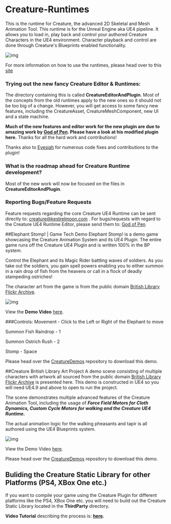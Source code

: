 # Creature-Runtimes

This is the runtime for Creature, the advanced 2D Skeletal and Mesh Animation Tool. This runtime is for the Unreal Engine aka UE4 pipeline. It allows you to load in, play back and control your authored Creature Characters in the UE4 environment. Character playback and control are done through Creature's Blueprints enabled functionality.

![img](https://raw.githubusercontent.com/kestrelm/Creature_UE4/master/plugin_banner.png)

For more information on how to use the runtimes, please head over to this [site](http://www.kestrelmoon.com/creaturedocs/Game_Engine_Runtimes_And_Integration/Runtimes_Introduction.html)

### Trying out the new fancy Creature Editor & Runtimes:
The directory containing this is called **CreatureEditorAndPlugin**. Most of the concepts from the old runtimes apply to the new ones so it should not be too big of a change. However, you will get access to some fancy new features, including the CreatureAsset, CreatureMeshComponent, new UI and a state machine.

**Much of the new features and editor work for the new plugin are due to amazing work by [God of Pen](https://github.com/ldl19691031/CreatureUE4PluginWithEditor). Please have a look at his modified plugin here.** Thanks for all the hard work and contributions!

Thanks also to [Eyesiah](https://github.com/Eyesiah) for numerous code fixes and contributions to the plugin!

### What is the roadmap ahead for Creature Runtime development?
Most of the new work will now be focused on the files in **CreatureEditorAndPlugin**. 

### Reporting Bugs/Feature Requests
Feature requests regarding the core Creature UE4 Runtime can be sent directly to: creature@kestrelmoon.com . For bugs/requests with regard to the Creature UE4 Runtime Editor, please send them to:  [God of Pen](https://github.com/ldl19691031/CreatureUE4PluginWithEditor)

##Elephant Stomp! | Game Tech Demo
Elephant Stomp! is a demo game showcasing the Creature Animation System and its UE4 Plugin. The entire game runs off the Creature UE4 Plugin and is written 100% in the BP system.

Control the Elephant and its Magic Rider battling waves of soldiers. As you take out the soldiers, you gain spell powers enabling you to either summon in a rain drop of fish from the heavens or call in a flock of deadly stampeding ostriches!

The character art from the game is from the public domain [British Library Flickr Archive](https://www.flickr.com/photos/britishlibrary/albums).

![img](https://raw.githubusercontent.com/kestrelm/CreatureDemos/master/stomp.png)

View the **Demo Video** [here](https://youtu.be/KbKBJdJn7bA).

###Controls:
Movement - Click to the Left or Right of the Elephant to move

Summon Fish Raindrop - 1

Summon Ostrich Rush - 2

Stomp - Space


Please head over the [CreatureDemos](https://github.com/kestrelm/CreatureDemos) repository to download this demo.


##Creature British Library Art Project
A demo scene consisting of multiple characters with artwork all sourced from the public domain [British Library Flickr Archive](https://www.flickr.com/photos/britishlibrary/albums) is presented here. This demo is constructed in UE4 so you will need UE4.9 and above to open to run the project.

The scene demonstrates multiple advanced features of the Creature Animation Tool, including the usage of ***Force Field Motors for Cloth Dynamics, Custom Cycle Motors for walking and the Creature UE4 Runtime.***

The actual animation logic for the walking pheasants and tapir is all authored using the UE4 Blueprints system.

![img](https://raw.githubusercontent.com/kestrelm/CreatureDemos/master/BL.png)

View the Demo Video [here](https://youtu.be/MQK1mVSXaAk).

Please head over the [CreatureDemos](https://github.com/kestrelm/CreatureDemos) repository to download this demo.

## Buliding the Creature Static Library for other Platforms (PS4, XBox One etc.)

If you want to compile your game using the Creature Plugin for different platforms like the PS4, XBox One etc. you will need to build out the Creature Static Library located in the **ThirdParty** directory.

**Video Tutorial** describing the process is: **[here](https://youtu.be/Ghe-yFsO0u0).**


